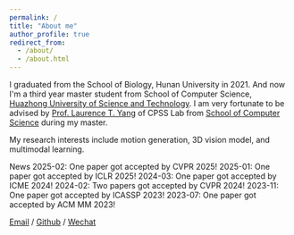 ```yaml
---
permalink: /
title: "About me"
author_profile: true
redirect_from: 
  - /about/
  - /about.html
---
```

I graduated from the School of Biology, Hunan University in 2021. And now I'm a third year master student from School of Computer Science, [Huazhong University of Science and Technology](https://hust.edu.cn/). I am very fortunate to be advised by [Prof. Laurence T. Yang](https://faculty.hust.edu.cn/yangtianruo/zh_CN/index/1155249/list/index.htm) of CPSS Lab from [School of Computer Science](http://www.cs.hust.edu.cn/) during my master.

My research interests include motion generation, 3D vision model, and multimodal learning.

News
2025-02: One paper got accepted by CVPR 2025!
2025-01: One paper got accepted by ICLR 2025!
2024-03: One paper got accepted by ICME 2024!
2024-02: Two papers got accepted by CVPR 2024!
2023-11: One paper got accepted by ICASSP 2023!
2023-07: One paper got accepted by ACM MM 2023!

[Email](keycharon0122@gmail.com) / [Github](https://github.com/gentlefress) / [Wechat](../images/wechat.jpg)

